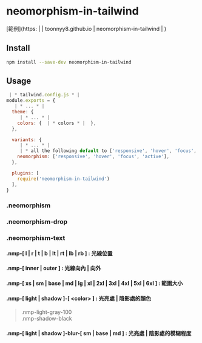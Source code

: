# neomorphism-in-tailwind

[範例](https: |  | toonnyy8.github.io | neomorphism-in-tailwind | )


## Install
```bash
npm install --save-dev neomorphism-in-tailwind
```

## Usage
```js
 | * tailwind.config.js * | 
module.exports = {
   | * ... * | 
  theme: {
     | * ... * | 
    colors: {  | * colors * |  },
  },

  variants: { 
     | * ... * | 
     | * all the following default to ['responsive', 'hover', 'focus', 'active'] * | 
    neomorphism: ['responsive', 'hover', 'focus', 'active'],
  },

  plugins: [
    require('neomorphism-in-tailwind')
  ],
}
```

### .neomorphism
### .neomorphism-drop
### .neomorphism-text

#### .nmp-[ l | r | t | b | lt | rt | lb | rb ] : 光線位置

#### .nmp-[ inner | outer ] : 光線向內 | 向外

#### .nmp-[ xs | sm | base | md | lg | xl | 2xl | 3xl | 4xl | 5xl | 6xl ] : 範圍大小

#### .nmp-[ light | shadow ]-[ &lt;color&gt; ] : 光亮處 | 陰影處的顏色

> .nmp-light-gray-100  
> .nmp-shadow-black

#### .nmp-[ light | shadow ]-blur-[ sm | base | md ] : 光亮處 | 陰影處的模糊程度